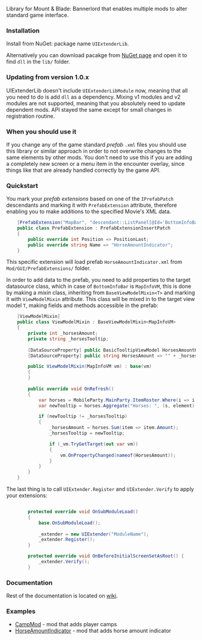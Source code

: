 Library for Mount & Blade: Bannerlord that enables multiple mods to alter standard game interface.

### Installation
Install from NuGet: package name `UIExtenderLib`.

Alternatively you can download pacakge from [NuGet page](https://www.nuget.org/packages/UIExtenderLib/) and open it to find `dll` in the `lib/` folder.

### Updating from version 1.0.x
UIExtenderLib doesn't include `UIExtenderLibModule` now, meaning that all you need to do is add `dll` as a dependency. Mixing v1 modules and v2 modules are not supported, meaning that you absolutely need to update dependent mods. API stayed the same except for small changes in registration routine.

### When you should use it
If you change any of the game standard _prefab_ `.xml` files you should use this library or similar approach in order to not overwrite changes to the same elements by other mods.
You don't need to use this if you are adding a completely new screen or a menu item in the encounter overlay, since things like that are already handled correctly by the game API.

### Quickstart
You mark your _prefab extensions_ based on one of the `IPrefabPatch` descendants and marking it with `PrefabExtension` attribute, therefore enabling you to make additions to the specified Movie's XML data.

```cs
    [PrefabExtension("MapBar", "descendant::ListPanel[@Id='BottomInfoBar']/Children")]
    public class PrefabExtension : PrefabExtensionInsertPatch
    {
        public override int Position => PositionLast;
        public override string Name => "HorseAmountIndicator";
    }
```
This specific extension will load prefab `HorseAmountIndicator.xml` from `Mod/GUI/PrefabExtensions/` folder.

In order to add data to the prefab, you need to add properties to the target datasource class, which in case of `BottomInfoBar` is `MapInfoVM`, this is done by making a _mixin_ class, inheriting from `BaseViewModelMixin<T>` and marking it with `ViewModelMixin` attribute. This class will be mixed in to the target view model `T`, making fields and methods accessible in the prefab:

```cs
    [ViewModelMixin]
    public class ViewModelMixin : BaseViewModelMixin<MapInfoVM>
    {
        private int _horsesAmount;
        private string _horsesTooltip;
        
        [DataSourceProperty] public BasicTooltipViewModel HorsesAmountHint => new BasicTooltipViewModel(() => _horsesTooltip);
        [DataSourceProperty] public string HorsesAmount => "" + _horsesAmount;

        public ViewModelMixin(MapInfoVM vm) : base(vm)
        {
        }
        
        public override void OnRefresh()
        {
            var horses = MobileParty.MainParty.ItemRoster.Where(i => i.EquipmentElement.Item.ItemCategory.Id == new MBGUID(671088673));
            var newTooltip = horses.Aggregate("Horses: ", (s, element) => $"{s}\n{element.EquipmentElement.Item.Name}: {element.Amount}");

            if (newTooltip != _horsesTooltip)
            {
                _horsesAmount = horses.Sum(item => item.Amount);
                _horsesTooltip = newTooltip;

                if (_vm.TryGetTarget(out var vm))
                {
                    vm.OnPropertyChanged(nameof(HorsesAmount));
                }
            }
        }
    }
```

The last thing is to call `UIExtender.Register` and `UIExtender.Verify` to apply your extensions:
```cs

        protected override void OnSubModuleLoad()
        {
            base.OnSubModuleLoad();
            
            _extender = new UIExtender("ModuleName");
            _extender.Register();
        }

        protected override void OnBeforeInitialScreenSetAsRoot() {
            _extender.Verify();
        }
```

### Documentation
Rest of the documentation is located on [wiki](https://github.com/shdwp/UIExtenderLib/wiki).


### Examples
* [CampMod](https://github.com/shdwp/BannerlordCampMod) - mod that adds player camps
* [HorseAmountIndicator](https://github.com/shdwp/BannerlordHorseAmountIndicatorMod) - mod that adds horse amount indicator
